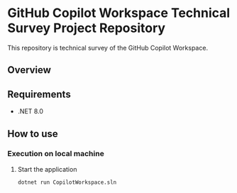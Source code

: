 ﻿# GitHub Copilot Workspace Technical Survey Project Repository

This repository is technical survey of the  GitHub Copilot Workspace.

## Overview

## Requirements

- .NET 8.0

## How to use

### Execution on local machine

1.  Start the application
    ```bash
    dotnet run CopilotWorkspace.sln
    ```
